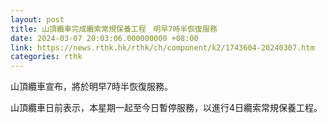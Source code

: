 ```yaml
---
layout: post
title: 山頂纜車完成纜索常規保養工程　明早7時半恢復服務
date: 2024-03-07 20:03:06.000000000 +08:00
link: https://news.rthk.hk/rthk/ch/component/k2/1743604-20240307.htm
categories: rthk
---
```


山頂纜車宣布，將於明早7時半恢復服務。

山頂纜車日前表示，本星期一起至今日暫停服務，以進行4日纜索常規保養工程。
